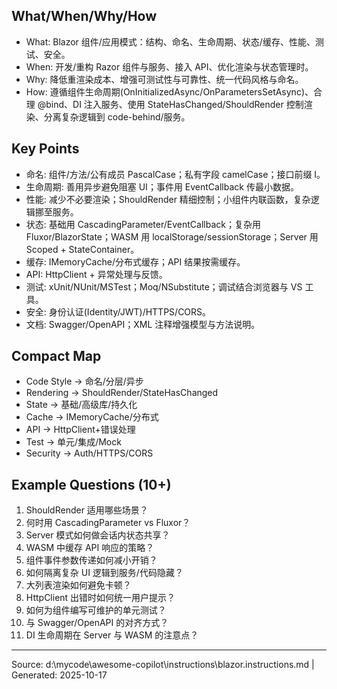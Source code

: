 ## What/When/Why/How

- What: Blazor 组件/应用模式：结构、命名、生命周期、状态/缓存、性能、测试、安全。
- When: 开发/重构 Razor 组件与服务、接入 API、优化渲染与状态管理时。
- Why: 降低重渲染成本、增强可测试性与可靠性、统一代码风格与命名。
- How: 遵循组件生命周期(OnInitializedAsync/OnParametersSetAsync)、合理 @bind、DI 注入服务、使用 StateHasChanged/ShouldRender 控制渲染、分离复杂逻辑到 code-behind/服务。

## Key Points

- 命名: 组件/方法/公有成员 PascalCase；私有字段 camelCase；接口前缀 I。
- 生命周期: 善用异步避免阻塞 UI；事件用 EventCallback 传最小数据。
- 性能: 减少不必要渲染；ShouldRender 精细控制；小组件内联函数，复杂逻辑挪至服务。
- 状态: 基础用 CascadingParameter/EventCallback；复杂用 Fluxor/BlazorState；WASM 用 localStorage/sessionStorage；Server 用 Scoped + StateContainer。
- 缓存: IMemoryCache/分布式缓存；API 结果按需缓存。
- API: HttpClient + 异常处理与反馈。
- 测试: xUnit/NUnit/MSTest；Moq/NSubstitute；调试结合浏览器与 VS 工具。
- 安全: 身份认证(Identity/JWT)/HTTPS/CORS。
- 文档: Swagger/OpenAPI；XML 注释增强模型与方法说明。

## Compact Map

- Code Style → 命名/分层/异步
- Rendering → ShouldRender/StateHasChanged
- State → 基础/高级库/持久化
- Cache → IMemoryCache/分布式
- API → HttpClient+错误处理
- Test → 单元/集成/Mock
- Security → Auth/HTTPS/CORS

## Example Questions (10+)

1) ShouldRender 适用哪些场景？
2) 何时用 CascadingParameter vs Fluxor？
3) Server 模式如何做会话内状态共享？
4) WASM 中缓存 API 响应的策略？
5) 组件事件参数传递如何减小开销？
6) 如何隔离复杂 UI 逻辑到服务/代码隐藏？
7) 大列表渲染如何避免卡顿？
8) HttpClient 出错时如何统一用户提示？
9) 如何为组件编写可维护的单元测试？
10) 与 Swagger/OpenAPI 的对齐方式？
11) DI 生命周期在 Server 与 WASM 的注意点？

---
Source: d:\mycode\awesome-copilot\instructions\blazor.instructions.md | Generated: 2025-10-17
